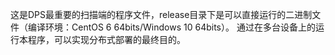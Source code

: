 这是DPS最重要的扫描端的程序文件，release目录下是可以直接运行的二进制文件（编译环境：CentOS 6 64bits/Windows 10 64bits）。
通过在多台设备上的运行本程序，可以实现分布式部署的最终目的。
